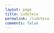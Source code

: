 ```yaml
---
layout: page
title: Ludoteca
permalink: /ludoteca
comments: false
---
```


<script src="../assets/js/games.js"></script>

<script>
    const games = getGames();
    printGames(games.filter(game => game.owned == 1))
</script>